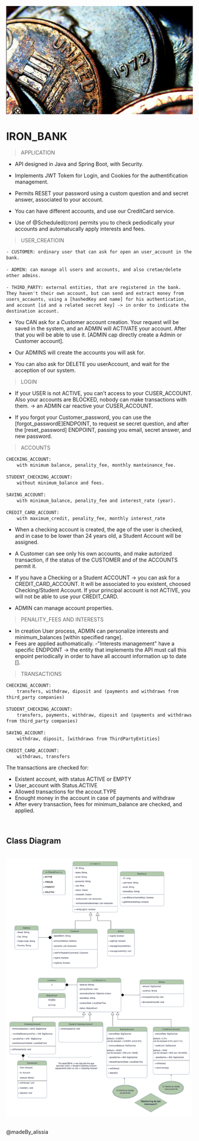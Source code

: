 <img src="./images/Screenshot 2023-02-04 at 03.50.25.png">

# IRON_BANK

> APPLICATION

- API designed in Java and Spring Boot, with Security.

- Implements JWT Tokem for Login, and Cookies for the authentification management.

- Permits RESET your password using a custom question and and secret answer, associated to your account.

- You can have different accounts, and use our CreditCard service.

- Use of @Scheduled(cron) permits you to check pediodically your accounts and automatucally apply interests and fees.





> USER_CREATIOIN

    - CUSTOMER: ordinary user that can ask for open an user_account in the bank. 

    - ADMIN: can manage all users and accounts, and also cretae/delete other admins.

    - THIRD_PARTY: external entities, that are registered in the bank. They haven't their own account, but can send and extract money from users_accaunts, using a [hashedKey and name] for his authentication, and account [id and a related secret key] -> in order to indicate the destination account.

- You CAN ask for a Customer account creation. Your request will be saved in the system, and an ADMIN will ACTIVATE your account. After that you will be able to use it. [ADMIN cap directly create a Admin or Customer account].

- Our ADMINS will create the accounts you will ask for.

- You can also ask for DELETE you userAccount, and wait for the acception of our system. 

> LOGIN

- If your USER is not ACTIVE, you can't access to your CUSER_ACCOUNT. Also your accounts are BLOCKED, nobody can make transactions with them. -> an ADMIN car reactive your CUSER_ACCOUNT.

- If you forgot your Customer_password, you can use the [forgot_passwordE]ENDPOINT, to request se secret question, and after the [reset_password] ENDPOINT, passing you email, secret answer, and new password.

> ACCOUNTS
    
    CHECKING_ACCOUNT: 
        with minimum balance, penality_fee, monthly manteinance_fee.

    STUDENT_CHECKING_ACCOUNT:
        without minimum_balance and fees.

    SAVING_ACCOUNT:
        with minimum_balance, penality_fee and interest_rate (year).

    CREDIT_CARD_ACCOUNT:
        with maximum_credit, penality_fee, monthly interest_rate

- When a checking account is created, the age of the user is checked, and in case to be lower than 24 years old, a Student Account will be assigned. 

- A Customer can see only his own accounts, and make autorized transaction, if the status of the CUSTOMER and of the ACCOUNTS permit it.

- If you have a Checking or a Student ACCOUNT -> you can ask for a CREDIT_CARD_ACCOUNT. It will be associated to you existent, choosed Checking/Student Account. If your principal account is not ACTIVE, you will not be able to use your CREDIT_CARD.
- ADMIN can manage account properties.

> PENALITY_FEES AND INTERESTS

- In creation User process, ADMIN can personalize interests and minimum_balances [within specified range].
- Fees are applied authomatically.
-"Interests management" have a specific ENDPOINT -> the entity that implements the API must call this enpoint periodically in order to have all account information up to date [].

> TRANSACTIONS

    CHECKING_ACCOUNT: 
        transfers, withdraw, diposit and (payments and withdraws from third_party companies)

    STUDENT_CHECKING_ACCOUNT:
        transfers, payments, withdraw, diposit and (payments and withdraws from third_party companies)

    SAVING_ACCOUNT:
        withdraw, diposit, [withdraws from ThirdPartyEntities]

    CREDIT_CARD_ACCOUNT:
        withdraws, transfers

The transactions are checked for: 
- Existent account, with status ACTIVE or EMPTY
- User_account with Status.ACTIVE
- Allowed transactions for the accout.TYPE
- Enought money in the account in case of payments and withdraw
- After every transaction, fees for minimum_balance are checked, and applied.

<br>

## Class Diagram
<br>

<img src= "./images/class_diagram.png">










<br>
<br>

@madeBy_alissia












